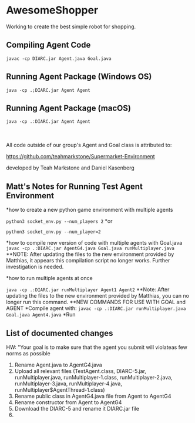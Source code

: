 # AwesomeShopper

Working to create the best simple robot for shopping.

## Compiling Agent Code
`javac -cp DIARC.jar Agent.java Goal.java`

## Running Agent Package (Windows OS)
`java -cp .;DIARC.jar Agent Agent `
  
## Running Agent Package (macOS)
`java -cp .:DIARC.jar Agent Agent `
<br/>
<br/>
<br/>


All code outside of our group's Agent and Goal class is attributed to:

https://github.com/teahmarkstone/Supermarket-Environment

developed by Teah Markstone and Daniel Kasenberg


## Matt's Notes for Running Test Agent Environment
*how to create a new python game environment with multiple agents

`python3 socket_env.py --num_players 2` 
    *or

`python3 socket_env.py --num_player=2`

*how to compile new version of code with multiple agents with Goal.java
    `javac -cp .:DIARC.jar AgentG4.java Goal.java runMultiplayer.java`
**NOTE: After updating the files to the new environment provided by Matthias, it appears this compilation script no longer works.  Further investigation is needed.

*how to run multiple agents at once 

`java -cp .:DIARC.jar runMultiplayer Agent1 Agent2`
**Note: After updating the files to the new environment provided by Matthias, you can no longer run this command.
**NEW COMMANDS FOR USE WITH GOAL and AGENT
    *Compile agent with: `javac -cp .:DIARC.jar runMultiplayer.java Goal.java Agent4.java`
    *Run


## List of documented changes 
HW: "Your goal is to make sure that the agent you submit will violateas few norms as possible
1. Rename Agent.java to AgentG4.java
2. Upload all relevant files (TestAgent.class, DIARC-5.jar, runMultiplayer.java, runMultiplayer-1.class, runMultiplayer-2.java, runMultiplayer-3.java, runMultiplayer-4.java,  runMultiplayer$AgentThread-1.class)
3. Rename public class in AgentG4.java file from Agent to AgentG4
4. Rename constructor from Agent to AgentG4
5. Download the DIARC-5 and rename it DIARC.jar file
6. 

